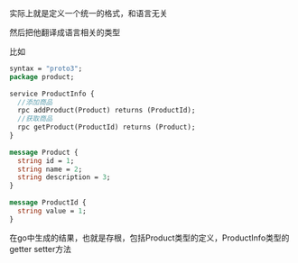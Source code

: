 实际上就是定义一个统一的格式，和语言无关


然后把他翻译成语言相关的类型


比如

```protobuf
syntax = "proto3";
package product;
​
service ProductInfo {
  //添加商品
  rpc addProduct(Product) returns (ProductId);
  //获取商品
  rpc getProduct(ProductId) returns (Product);
}
​
message Product {
  string id = 1;
  string name = 2;
  string description = 3;
}
​
message ProductId {
  string value = 1;
}
```

在go中生成的结果，也就是存根，包括Product类型的定义，ProductInfo类型的getter setter方法